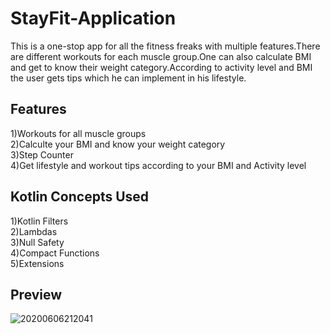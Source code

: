 # StayFit-Application

This is a one-stop app for all the fitness freaks with multiple features.There are different workouts for each muscle group.One can also 
calculate BMI and get to know their weight category.According to activity level and BMI the user gets tips which he can implement in his 
lifestyle.

## Features
1)Workouts for all muscle groups  <br/>
2)Calculte your BMI and know your weight category   <br/>
3)Step Counter   <br/>
4)Get lifestyle and workout tips according to your BMI and Activity level  <br/>

## Kotlin Concepts Used 
1)Kotlin Filters  <br/>
2)Lambdas  <br/>
3)Null Safety     <br/>
4)Compact Functions   <br/>
5)Extensions   <br/>

## Preview
![20200606212041](https://user-images.githubusercontent.com/65643331/83948593-d9042900-a850-11ea-8c65-fbfbc58ef343.gif)


